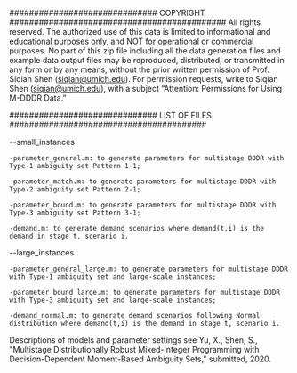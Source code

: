 ############################## COPYRIGHT ############################################
All rights reserved. The authorized use of this data is limited to informational and educational purposes only, and NOT for operational or commercial purposes. No part of this zip file including all the data generation files and example data output files may be reproduced, distributed, or transmitted in any form or by any means, without the prior written permission of Prof. Siqian Shen (siqian@umich.edu). For permission requests, write to Siqian Shen (siqian@umich.edu), with a subject “Attention: Permissions for Using M-DDDR Data.”


############################## LIST OF FILES ########################################

--small_instances

    -parameter_general.m: to generate parameters for multistage DDDR with Type-1 ambiguity set Pattern 1-1;

    -parameter_match.m: to generate parameters for multistage DDDR with Type-2 ambiguity set Pattern 2-1;

    -parameter_bound.m: to generate parameters for multistage DDDR with Type-3 ambiguity set Pattern 3-1;

    -demand.m: to generate demand scenarios where demand(t,i) is the demand in stage t, scenario i.
    
--large_instances

    -parameter_general_large.m: to generate parameters for multistage DDDR with Type-1 ambiguity set and large-scale instances;

    -parameter_bound_large.m: to generate parameters for multistage DDDR with Type-3 ambiguity set and large-scale instances;

    -demand_normal.m: to generate demand scenarios following Normal distribution where demand(t,i) is the demand in stage t, scenario i.
    

Descriptions of models and parameter settings see Yu, X., Shen, S., "Multistage Distributionally Robust Mixed-Integer Programming with Decision-Dependent Moment-Based Ambiguity Sets," submitted, 2020.
